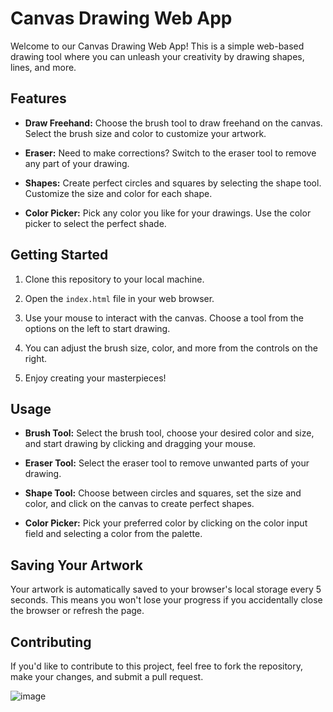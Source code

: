 # Canvas Drawing Web App

Welcome to our Canvas Drawing Web App! This is a simple web-based drawing tool where you can unleash your creativity by drawing shapes, lines, and more.

## Features

- **Draw Freehand:** Choose the brush tool to draw freehand on the canvas. Select the brush size and color to customize your artwork.

- **Eraser:** Need to make corrections? Switch to the eraser tool to remove any part of your drawing.

- **Shapes:** Create perfect circles and squares by selecting the shape tool. Customize the size and color for each shape.

- **Color Picker:** Pick any color you like for your drawings. Use the color picker to select the perfect shade.

## Getting Started

1. Clone this repository to your local machine.

2. Open the `index.html` file in your web browser.

3. Use your mouse to interact with the canvas. Choose a tool from the options on the left to start drawing.

4. You can adjust the brush size, color, and more from the controls on the right.

5. Enjoy creating your masterpieces!

## Usage

- **Brush Tool:** Select the brush tool, choose your desired color and size, and start drawing by clicking and dragging your mouse.

- **Eraser Tool:** Select the eraser tool to remove unwanted parts of your drawing.

- **Shape Tool:** Choose between circles and squares, set the size and color, and click on the canvas to create perfect shapes.

- **Color Picker:** Pick your preferred color by clicking on the color input field and selecting a color from the palette.

## Saving Your Artwork

Your artwork is automatically saved to your browser's local storage every 5 seconds. This means you won't lose your progress if you accidentally close the browser or refresh the page.

## Contributing

If you'd like to contribute to this project, feel free to fork the repository, make your changes, and submit a pull request.



![image](https://github.com/Rahulx01/PaintApplication/assets/101088902/c8b8605b-c1e7-473c-a82f-6b8f154fdd9f)
